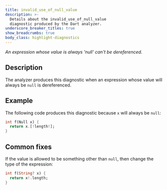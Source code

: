 ```yaml
---
title: invalid_use_of_null_value
description: >-
  Details about the invalid_use_of_null_value
  diagnostic produced by the Dart analyzer.
underscore_breaker_titles: true
show_breadcrumbs: true
body_class: highlight-diagnostics
---
```


_An expression whose value is always 'null' can't be dereferenced._

## Description

The analyzer produces this diagnostic when an expression whose value will
always be `null` is dereferenced.

## Example

The following code produces this diagnostic because `x` will always be
`null`:

```dart
int f(Null x) {
  return x.[!length!];
}
```

## Common fixes

If the value is allowed to be something other than `null`, then change the
type of the expression:

```dart
int f(String? x) {
  return x!.length;
}
```
